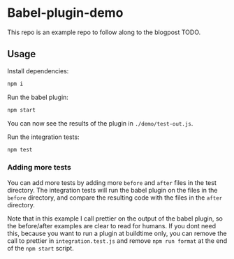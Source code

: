 # Babel-plugin-demo

This repo is an example repo to follow along to the blogpost TODO.

## Usage

Install dependencies:
```bash
npm i
```

Run the babel plugin:
```bash
npm start
```
You can now see the results of the plugin in `./demo/test-out.js`.

Run the integration tests:
```bash
npm test
```

### Adding more tests

You can add more tests by adding more `before` and `after` files in the test directory. The integration tests will run the babel plugin on the files in the `before` directory, and compare the resulting code with the files in the `after` directory.

Note that in this example I call prettier on the output of the babel plugin, so the before/after examples are clear to read for humans. If you dont need this, because you want to run a plugin at buildtime only, you can remove the call to prettier in `integration.test.js` and remove `npm run format` at the end of the `npm start` script.